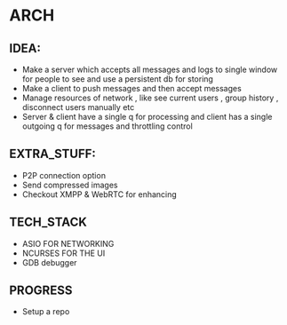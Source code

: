 # ARCH
## IDEA:
- Make a server which accepts all messages and logs to single window for people to see and use a persistent db for storing 
- Make a client to push messages and then accept messages
- Manage resources of network , like see current users , group history , disconnect users manually etc
- Server & client have a single q for processing and client has a single outgoing q for messages and throttling control 
## EXTRA_STUFF:
- P2P connection option
- Send compressed images 
- Checkout XMPP & WebRTC for enhancing
## TECH_STACK
- ASIO FOR NETWORKING
- NCURSES FOR THE UI
- GDB debugger
## PROGRESS
- Setup a repo 
